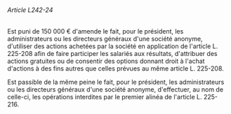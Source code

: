 ###### Article L242-24

Est puni de 150 000 € d'amende le fait, pour le président, les administrateurs ou les directeurs généraux d'une société anonyme, d'utiliser des actions achetées par la société en application de l'article L. 225-208 afin de faire participer les salariés aux résultats, d'attribuer des actions gratuites ou de consentir des options donnant droit à l'achat d'actions à des fins autres que celles prévues au même article L. 225-208.

Est passible de la même peine le fait, pour le président, les administrateurs ou les directeurs généraux d'une société anonyme, d'effectuer, au nom de celle-ci, les opérations interdites par le premier alinéa de l'article L. 225-216.

